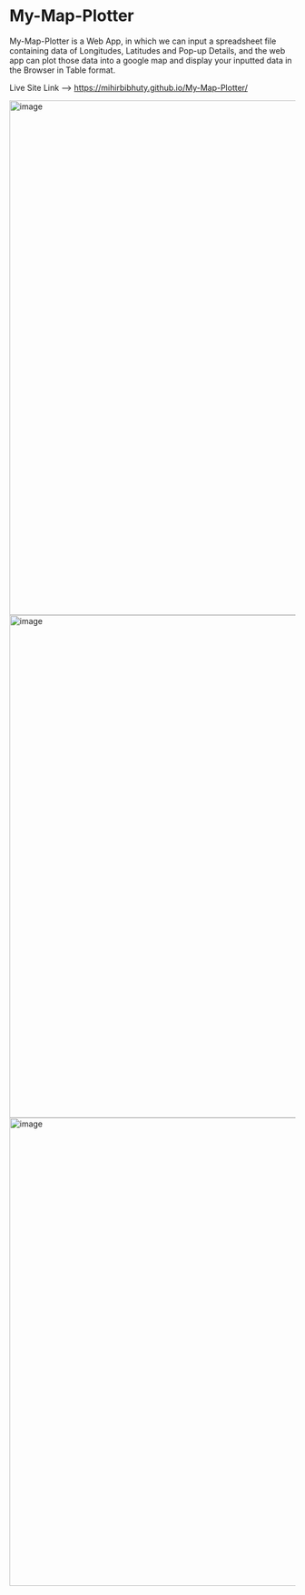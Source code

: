# My-Map-Plotter
My-Map-Plotter is a Web App, in which we can input a spreadsheet file containing data of Longitudes, Latitudes and Pop-up Details, and the web app can plot those data into a google map and display your inputted data in the Browser in Table format.

Live Site Link --> https://mihirbibhuty.github.io/My-Map-Plotter/

<img width="905" alt="image" src="https://user-images.githubusercontent.com/77892621/184499816-2dd1067d-ae13-4ce4-9b61-0c4c4a93a30e.png">

<img width="884" alt="image" src="https://user-images.githubusercontent.com/77892621/184499880-c5b637cb-8b1c-41ef-8513-fbbdd9d3a415.png">

<img width="823" alt="image" src="https://user-images.githubusercontent.com/77892621/184499910-d569d45d-6587-4aab-be77-27a5f831db25.png">
